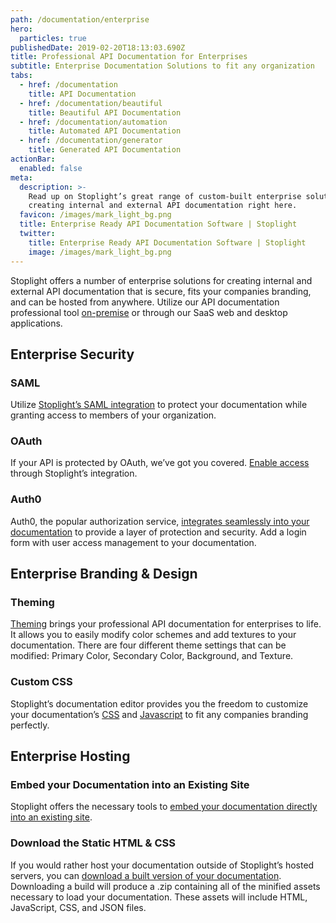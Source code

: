 ```yaml
---
path: /documentation/enterprise
hero:
  particles: true
publishedDate: 2019-02-20T18:13:03.690Z
title: Professional API Documentation for Enterprises
subtitle: Enterprise Documentation Solutions to fit any organization
tabs:
  - href: /documentation
    title: API Documentation
  - href: /documentation/beautiful
    title: Beautiful API Documentation
  - href: /documentation/automation
    title: Automated API Documentation
  - href: /documentation/generator
    title: Generated API Documentation
actionBar:
  enabled: false
meta:
  description: >-
    Read up on Stoplight’s great range of custom-built enterprise solutions for
    creating internal and external API documentation right here.
  favicon: /images/mark_light_bg.png
  title: Enterprise Ready API Documentation Software | Stoplight
  twitter:
    title: Enterprise Ready API Documentation Software | Stoplight
    image: /images/mark_light_bg.png
---
```


Stoplight offers a number of enterprise solutions for creating internal and external API documentation that is secure, fits your companies branding, and can be hosted from anywhere. Utilize our API documentation professional tool [on-premise](https://enterprise.docs.stoplight.io/) or through our SaaS web and desktop applications.

## Enterprise Security

### SAML

Utilize [Stoplight’s SAML integration](https://enterprise.docs.stoplight.io/authentication/saml) to protect your documentation while granting access to members of your organization.

### OAuth

If your API is protected by OAuth, we’ve got you covered. [Enable access](https://docs.stoplight.io/documentation/authorizations/oauth-hubs) through Stoplight’s integration.

### Auth0

Auth0, the popular authorization service, [integrates seamlessly into your documentation](https://docs.stoplight.io/documentation/authorizations/auth0) to provide a layer of protection and security. Add a login form with user access management to your documentation.

## Enterprise Branding & Design

### Theming

[Theming](https://docs.stoplight.io/documentation/design/theming) brings your professional API documentation for enterprises to life. It allows you to easily modify color schemes and add textures to your documentation. There are four different theme settings that can be modified: Primary Color, Secondary Color, Background, and Texture.

### Custom CSS

Stoplight’s documentation editor provides you the freedom to customize your documentation’s [CSS](https://docs.stoplight.io/documentation/design/custom-css) and [Javascript](https://docs.stoplight.io/documentation/design/custom-js) to fit any companies branding perfectly.

## Enterprise Hosting

### Embed your Documentation into an Existing Site

Stoplight offers the necessary tools to [embed your documentation directly into an existing site](https://docs.stoplight.io/documentation/embed-your-hub).

### Download the Static HTML & CSS

If you would rather host your documentation outside of Stoplight’s hosted servers, you can [download a built version of your documentation](https://docs.stoplight.io/documentation/download-static-html). Downloading a build will produce a .zip containing all of the minified assets necessary to load your documentation. These assets will include HTML, JavaScript, CSS, and JSON files.
